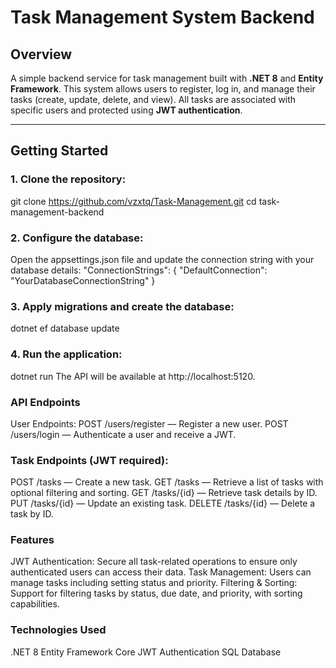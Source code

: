 # Task Management System Backend

##  Overview
A simple backend service for task management built with **.NET 8** and **Entity Framework**. This system allows users to register, log in, and manage their tasks (create, update, delete, and view). All tasks are associated with specific users and protected using **JWT authentication**.

---

##  Getting Started

### 1. Clone the repository:

git clone https://github.com/vzxtq/Task-Management.git
cd task-management-backend

### 2. Configure the database:
Open the appsettings.json file and update the connection string with your database details:
"ConnectionStrings": {
  "DefaultConnection": "YourDatabaseConnectionString"
}

### 3. Apply migrations and create the database:
dotnet ef database update

### 4. Run the application:
dotnet run
The API will be available at http://localhost:5120.

### API Endpoints
 User Endpoints:
POST /users/register — Register a new user.
POST /users/login — Authenticate a user and receive a JWT.

### Task Endpoints (JWT required):
POST /tasks — Create a new task.
GET /tasks — Retrieve a list of tasks with optional filtering and sorting.
GET /tasks/{id} — Retrieve task details by ID.
PUT /tasks/{id} — Update an existing task.
DELETE /tasks/{id} — Delete a task by ID.

### Features
JWT Authentication: Secure all task-related operations to ensure only authenticated users can access their data.
Task Management: Users can manage tasks including setting status and priority.
Filtering & Sorting: Support for filtering tasks by status, due date, and priority, with sorting capabilities.

### Technologies Used
.NET 8
Entity Framework Core
JWT Authentication
SQL Database

